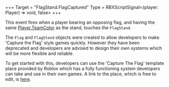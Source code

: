 +++
Target = "FlagStand.FlagCaptured"
Type = RBXScriptSignal<(player: Player) => void, false>
+++

This event fires when a player bearing an opposing flag, and having the same [Player.TeamColor](https://developer.roblox.com/api-reference/property/Player/TeamColor) as the stand, touches the `FlagStand`.The `Flag` and `FlagStand` objects were created to allow developers to make 'Capture the Flag' style games quickly. However they have been deprecated and developers are advised to design their own systems which will be more flexible and reliable.To get started with this, developers can use the 'Capture The Flag' template place provided by Roblox which has a fully functioning system developers can take and use in their own games. A link to the place, which is free to edit, is [here][1].[1]: https://www.roblox.com/games/92721754/Capture-The-Flag#!/about